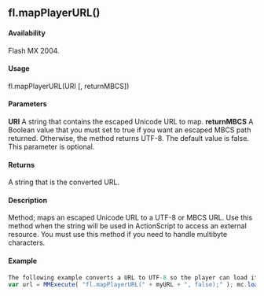## fl.mapPlayerURL()

#### Availability

Flash MX 2004.

#### Usage

fl.mapPlayerURL(URI \[, returnMBCS\])

#### Parameters

**URI** A string that contains the escaped Unicode URL to map.
**returnMBCS** A Boolean value that you must set to true if you want an escaped MBCS path returned. Otherwise, the method returns UTF-8. The default value is false. This parameter is optional.

#### Returns

A string that is the converted URL.

#### Description

Method; maps an escaped Unicode URL to a UTF-8 or MBCS URL. Use this method when the string will be used in ActionScript to access an external resource. You must use this method if you need to handle multibyte characters.

#### Example

```javascript
The following example converts a URL to UTF-8 so the player can load it:
var url = MMExecute( "fl.mapPlayerURL(" + myURL + ", false);" ); mc.loadMovie( url);

```